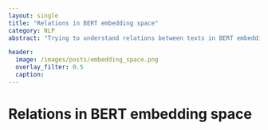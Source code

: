 ```yaml
---
layout: single
title: "Relations in BERT embedding space"
category: NLP
abstract: "Trying to understand relations between texts in BERT embedding space."

header:
  image: /images/posts/embedding_space.png
  overlay_filter: 0.5
  caption:
---
```


# **Relations in BERT embedding space**
